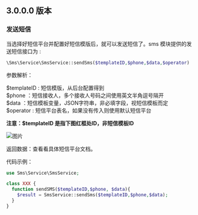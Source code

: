 ## 3.0.0.0 版本

### 发送短信

当选择好短信平台并配置好短信模版后，就可以发送短信了。sms 模块提供的发送短信接口为 :

```php
\Sms\Service\SmsService::sendSms($templateID,$phone,$data,$operator)
```

参数解析：

$templateID : 短信模版，从后台配置得到  
$phone ：短信接收人，多个接收人号码之间使用英文半角逗号隔开  
$data ：短信模板变量，JSON字符串，非必填字段，视短信模板而定  
$operator : 短信平台表名，如果没有传入则使用默认短信平台

**注意：$templateID 是指下图红框处ID，非短信模板ID**

 ![图片](https://dn-coding-net-production-pp.qbox.me/936db534-7d4b-44ea-8bf8-383d7799d2d2.png) 

返回数据：查看看具体短信平台文档。

代码示例：

```php
use Sms\Service\SmsService;

class XXX {
  function sendSMS($templateID,$phone, $data){
    $result = SmsService::sendSms($templateID,$phone,$data);
  }
}
```
